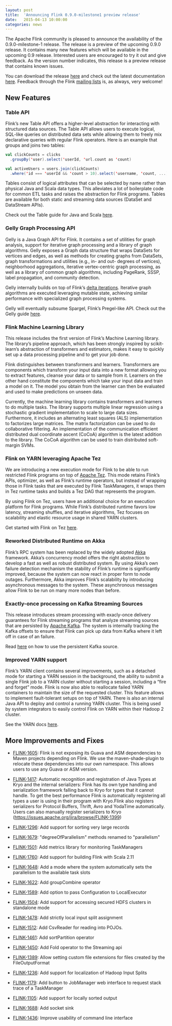 ```yaml
---
layout: post
title:  'Announcing Flink 0.9.0-milestone1 preview release'
date:   2015-04-13 10:00:00
categories: news
---
```


The Apache Flink community is pleased to announce the availability of
the 0.9.0-milestone-1 release. The release is a preview of the
upcoming 0.9.0 release. It contains many new features which will be
available in the upcoming 0.9 release. Interested users are encouraged
to try it out and give feedback. As the version number indicates, this
release is a preview release that contains known issues.

You can download the release
[here](http://flink.apache.org/downloads.html#preview) and check out the
latest documentation
[here](http://ci.apache.org/projects/flink/flink-docs-master/). Feedback
through the Flink [mailing
lists](http://flink.apache.org/community.html#mailing-lists) is, as
always, very welcome!

## New Features

### Table API

Flink’s new Table API offers a higher-level abstraction for
interacting with structured data sources. The Table API allows users
to execute logical, SQL-like queries on distributed data sets while
allowing them to freely mix declarative queries with regular Flink
operators. Here is an example that groups and joins two tables:

```scala
val clickCounts = clicks
  .groupBy('user).select('userId, 'url.count as 'count)

val activeUsers = users.join(clickCounts)
  .where('id === 'userId && 'count > 10).select('username, 'count, ...)
```

Tables consist of logical attributes that can be selected by name
rather than physical Java and Scala data types. This alleviates a lot
of boilerplate code for common ETL tasks and raises the abstraction
for Flink programs. Tables are available for both static and streaming
data sources (DataSet and DataStream APIs).

Check out the Table guide for Java and Scala
[here](https://ci.apache.org/projects/flink/flink-docs-master/apis/batch/libs/table.html).

### Gelly Graph Processing API

Gelly is a Java Graph API for Flink. It contains a set of utilities
for graph analysis, support for iterative graph processing and a
library of graph algorithms. Gelly exposes a Graph data structure that
wraps DataSets for vertices and edges, as well as methods for creating
graphs from DataSets, graph transformations and utilities (e.g., in-
and out- degrees of vertices), neighborhood aggregations, iterative
vertex-centric graph processing, as well as a library of common graph
algorithms, including PageRank, SSSP, label propagation, and community
detection.

Gelly internally builds on top of Flink’s [delta
iterations](https://ci.apache.org/projects/flink/flink-docs-master/apis/batch/iterations.html). Iterative
graph algorithms are executed leveraging mutable state, achieving
similar performance with specialized graph processing systems.

Gelly will eventually subsume Spargel, Flink’s Pregel-like API. Check
out the Gelly guide
[here](https://ci.apache.org/projects/flink/flink-docs-master/apis/batch/libs/gelly.html).

### Flink Machine Learning Library

This release includes the first version of Flink’s Machine Learning
library. The library’s pipeline approach, which has been strongly
inspired by scikit-learn’s abstraction of transformers and estimators,
makes it easy to quickly set up a data processing pipeline and to get
your job done.

Flink distinguishes between transformers and learners. Transformers
are components which transform your input data into a new format
allowing you to extract features, cleanse your data or to sample from
it. Learners on the other hand constitute the components which take
your input data and train a model on it. The model you obtain from the
learner can then be evaluated and used to make predictions on unseen
data.

Currently, the machine learning library contains transformers and
learners to do multiple tasks. The library supports multiple linear
regression using a stochastic gradient implementation to scale to
large data sizes. Furthermore, it includes an alternating least
squares (ALS) implementation to factorizes large matrices. The matrix
factorization can be used to do collaborative filtering. An
implementation of the communication efficient distributed dual
coordinate ascent (CoCoA) algorithm is the latest addition to the
library. The CoCoA algorithm can be used to train distributed
soft-margin SVMs.

### Flink on YARN leveraging Apache Tez

We are introducing a new execution mode for Flink to be able to run
restricted Flink programs on top of [Apache
Tez](http://tez.apache.org). This mode retains Flink’s APIs,
optimizer, as well as Flink’s runtime operators, but instead of
wrapping those in Flink tasks that are executed by Flink TaskManagers,
it wraps them in Tez runtime tasks and builds a Tez DAG that
represents the program.

By using Flink on Tez, users have an additional choice for an
execution platform for Flink programs. While Flink’s distributed
runtime favors low latency, streaming shuffles, and iterative
algorithms, Tez focuses on scalability and elastic resource usage in
shared YARN clusters.

Get started with Flink on Tez
[here](http://ci.apache.org/projects/flink/flink-docs-master/setup/flink_on_tez.html).

### Reworked Distributed Runtime on Akka

Flink’s RPC system has been replaced by the widely adopted
[Akka](http://akka.io) framework. Akka’s concurrency model offers the
right abstraction to develop a fast as well as robust distributed
system. By using Akka’s own failure detection mechanism the stability
of Flink’s runtime is significantly improved, because the system can
now react in proper form to node outages. Furthermore, Akka improves
Flink’s scalability by introducing asynchronous messages to the
system. These asynchronous messages allow Flink to be run on many more
nodes than before.

### Exactly-once processing on Kafka Streaming Sources

This release introduces stream processing with exacly-once delivery
guarantees for Flink streaming programs that analyze streaming sources
that are persisted by [Apache Kafka](http://kafka.apache.org). The
system is internally tracking the Kafka offsets to ensure that Flink
can pick up data from Kafka where it left off in case of an failure.

Read
[here](http://ci.apache.org/projects/flink/flink-docs-master/apis/streaming_guide.html#apache-kafka)
on how to use the persistent Kafka source.

### Improved YARN support

Flink’s YARN client contains several improvements, such as a detached
mode for starting a YARN session in the background, the ability to
submit a single Flink job to a YARN cluster without starting a
session, including a “fire and forget” mode. Flink is now also able to
reallocate failed YARN containers to maintain the size of the
requested cluster. This feature allows to implement fault-tolerant
setups on top of YARN. There is also an internal Java API to deploy
and control a running YARN cluster. This is being used by system
integrators to easily control Flink on YARN within their Hadoop 2
cluster.

See the YARN docs
[here](http://ci.apache.org/projects/flink/flink-docs-master/setup/yarn_setup.html).

## More Improvements and Fixes

* [FLINK-1605](https://issues.apache.org/jira/browse/FLINK-1605):
  Flink is not exposing its Guava and ASM dependencies to Maven
  projects depending on Flink. We use the maven-shade-plugin to
  relocate these dependencies into our own namespace. This allows
  users to use any Guava or ASM version.

* [FLINK-1417](https://issues.apache.org/jira/browse/FLINK-1605):
Automatic recognition and registration of Java Types at Kryo and the
internal serializers: Flink has its own type handling and
serialization framework falling back to Kryo for types that it cannot
handle. To get the best performance Flink is automatically registering
all types a user is using in their program with Kryo.Flink also
registers serializers for Protocol Buffers, Thrift, Avro and YodaTime
automatically.  Users can also manually register serializers to Kryo
(https://issues.apache.org/jira/browse/FLINK-1399)

* [FLINK-1296](https://issues.apache.org/jira/browse/FLINK-1296): Add
  support for sorting very large records

* [FLINK-1679](https://issues.apache.org/jira/browse/FLINK-1679):
  "degreeOfParallelism" methods renamed to "parallelism"

* [FLINK-1501](https://issues.apache.org/jira/browse/FLINK-1501): Add
  metrics library for monitoring TaskManagers

* [FLINK-1760](https://issues.apache.org/jira/browse/FLINK-1760): Add
  support for building Flink with Scala 2.11

* [FLINK-1648](https://issues.apache.org/jira/browse/FLINK-1648): Add
  a mode where the system automatically sets the parallelism to the
  available task slots

* [FLINK-1622](https://issues.apache.org/jira/browse/FLINK-1622): Add
  groupCombine operator

* [FLINK-1589](https://issues.apache.org/jira/browse/FLINK-1589): Add
  option to pass Configuration to LocalExecutor

* [FLINK-1504](https://issues.apache.org/jira/browse/FLINK-1504): Add
  support for accessing secured HDFS clusters in standalone mode

* [FLINK-1478](https://issues.apache.org/jira/browse/FLINK-1478): Add
  strictly local input split assignment

* [FLINK-1512](https://issues.apache.org/jira/browse/FLINK-1512): Add
  CsvReader for reading into POJOs.

* [FLINK-1461](https://issues.apache.org/jira/browse/FLINK-1461): Add
  sortPartition operator

* [FLINK-1450](https://issues.apache.org/jira/browse/FLINK-1450): Add
  Fold operator to the Streaming api

* [FLINK-1389](https://issues.apache.org/jira/browse/FLINK-1389):
  Allow setting custom file extensions for files created by the
  FileOutputFormat

* [FLINK-1236](https://issues.apache.org/jira/browse/FLINK-1236): Add
  support for localization of Hadoop Input Splits

* [FLINK-1179](https://issues.apache.org/jira/browse/FLINK-1179): Add
  button to JobManager web interface to request stack trace of a
  TaskManager

* [FLINK-1105](https://issues.apache.org/jira/browse/FLINK-1105): Add
  support for locally sorted output

* [FLINK-1688](https://issues.apache.org/jira/browse/FLINK-1688): Add
  socket sink

* [FLINK-1436](https://issues.apache.org/jira/browse/FLINK-1436):
  Improve usability of command line interface
